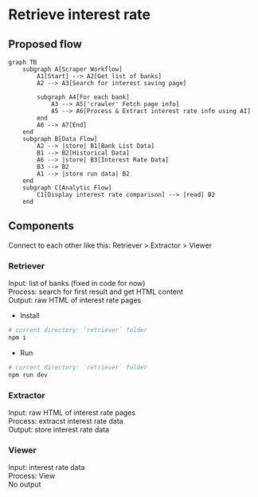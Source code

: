 # Retrieve interest rate

## Proposed flow

```mermaid
graph TB
    subgraph A[Scraper Workflow]
        A1[Start] --> A2[Get list of banks]
        A2 --> A3[Search for interest saving page]
        
        subgraph A4[For each bank]
            A3 --> A5['crawler' Fetch page info]
            A5 --> A6[Process & Extract interest rate info using AI]
        end
        A6 --> A7[End]
    end
    subgraph B[Data Flow]
        A2 --> |store| B1[Bank List Data]
        B1 --> B2[Historical Data]
        A6 --> |store| B3[Interest Rate Data]
        B3 --> B2
        A1 --> |store run data| B2
    end
    subgraph C[Analytic Flow]
        C1[Display interest rate comparison] --> |read| B2
    end
```

## Components

Connect to each other like this: Retriever > Extractor > Viewer

### Retriever
Input: list of banks (fixed in code for now)\
Process: search for first result and get HTML content\
Output: raw HTML of interest rate pages

* Install

```sh
# current directory: `retriever` folder
npm i
```

* Run

```sh
# current directory: `retriever` folder
npm run dev
```

### Extractor
Input: raw HTML of interest rate pages\
Process: extracst interest rate data\
Output: store interest rate data

### Viewer
Input: interest rate data\
Process: View\
No output
